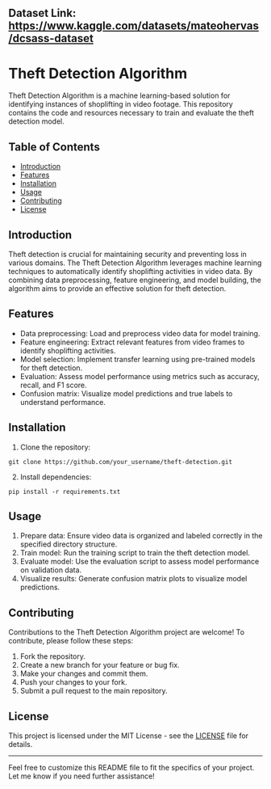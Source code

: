 ## Dataset Link: https://www.kaggle.com/datasets/mateohervas/dcsass-dataset

# Theft Detection Algorithm

Theft Detection Algorithm is a machine learning-based solution for identifying instances of shoplifting in video footage. This repository contains the code and resources necessary to train and evaluate the theft detection model.

## Table of Contents

- [Introduction](#introduction)
- [Features](#features)
- [Installation](#installation)
- [Usage](#usage)
- [Contributing](#contributing)
- [License](#license)

## Introduction

Theft detection is crucial for maintaining security and preventing loss in various domains. The Theft Detection Algorithm leverages machine learning techniques to automatically identify shoplifting activities in video data. By combining data preprocessing, feature engineering, and model building, the algorithm aims to provide an effective solution for theft detection.

## Features

- Data preprocessing: Load and preprocess video data for model training.
- Feature engineering: Extract relevant features from video frames to identify shoplifting activities.
- Model selection: Implement transfer learning using pre-trained models for theft detection.
- Evaluation: Assess model performance using metrics such as accuracy, recall, and F1 score.
- Confusion matrix: Visualize model predictions and true labels to understand performance.

## Installation

1. Clone the repository:

```
git clone https://github.com/your_username/theft-detection.git
```

2. Install dependencies:

```
pip install -r requirements.txt
```

## Usage

1. Prepare data: Ensure video data is organized and labeled correctly in the specified directory structure.
2. Train model: Run the training script to train the theft detection model.
3. Evaluate model: Use the evaluation script to assess model performance on validation data.
4. Visualize results: Generate confusion matrix plots to visualize model predictions.

## Contributing

Contributions to the Theft Detection Algorithm project are welcome! To contribute, please follow these steps:

1. Fork the repository.
2. Create a new branch for your feature or bug fix.
3. Make your changes and commit them.
4. Push your changes to your fork.
5. Submit a pull request to the main repository.

## License

This project is licensed under the MIT License - see the [LICENSE](LICENSE) file for details.

---

Feel free to customize this README file to fit the specifics of your project. Let me know if you need further assistance!
